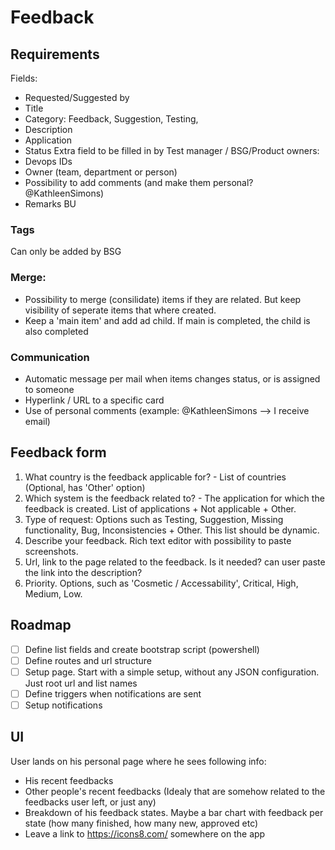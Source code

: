 # Feedback

## Requirements

Fields:
- Requested/Suggested by
- Title
- Category: Feedback, Suggestion, Testing,
- Description
- Application
- Status
Extra field to be filled in by Test manager / BSG/Product owners:
- Devops IDs
- Owner (team, department or person)
- Possibility to add comments (and make them personal? @KathleenSimons)
- Remarks BU

### Tags
Can only be added by BSG

### Merge:
- Possibility to merge (consilidate) items if they are related. But keep visibility of seperate items that where created.
- Keep a 'main item' and add ad child. If main is completed, the child is also completed
    
### Communication

- Automatic message per mail when items changes status, or is assigned to someone
- Hyperlink / URL  to a specific card
- Use of personal comments (example: @KathleenSimons --> I receive email)

## Feedback form

1. What country is the feedback applicable for? - List of countries (Optional, has 'Other' option)
2. Which system is the feedback related to? - The application for which the feedback is created. List of applications + Not applicable + Other.
3. Type of request: Options such as Testing, Suggestion, Missing functionality, Bug, Inconsistencies + Other. This list should be dynamic.
4. Describe your feedback. Rich text editor with possibility to paste screenshots.
5. Url, link to the page related to the feedback. Is it needed? can user paste the link into the description?
6. Priority. Options, such as 'Cosmetic / Accessability', Critical, High, Medium, Low.

## Roadmap

- [ ] Define list fields and create bootstrap script (powershell)
- [ ] Define routes and url structure
- [ ] Setup page. Start with a simple setup, without any JSON configuration. Just root url and list names
- [ ] Define triggers when notifications are sent
- [ ] Setup notifications

## UI

User lands on his personal page where he sees following info:
- His recent feedbacks
- Other people's recent feedbacks (Idealy that are somehow related to the feedbacks user left, or just any)
- Breakdown of his feedback states. Maybe a bar chart with feedback per state (how many finished, how many new, approved etc)
- Leave a link to https://icons8.com/ somewhere on the app